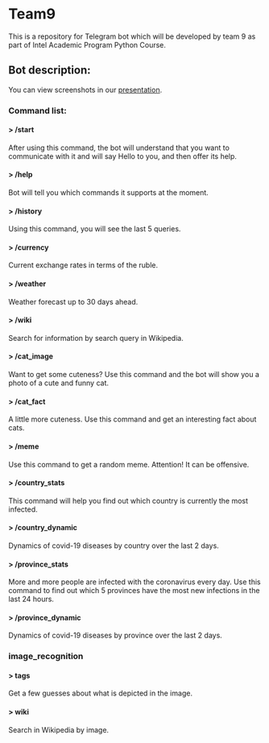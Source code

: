 # Team9 

This is a repository for Telegram bot which will be developed by team 9 as part of Intel Academic Program Python Course.

## Bot description:
You can view screenshots in our [presentation](T9_Telegram_bot.pdf).

### Сommand list:

#### > /start
After using this command, the bot will understand that you want to communicate with it and will say Hello to you, and then offer its help.

#### > /help
Bot will tell you which commands it supports at the moment.

#### > /history
Using this command, you will see the last 5 queries.

#### > /currency
Сurrent exchange rates in terms of the ruble.

#### > /weather
Weather forecast up to 30 days ahead.

#### > /wiki
Search for information by search query in Wikipedia.

#### > /cat_image
Want to get some cuteness? Use this command and the bot will show you a photo of a cute and funny cat.

#### > /cat_fact
A little more cuteness. Use this command and get an interesting fact about cats.

#### > /meme
Use this command to get a random meme. Attention! It can be offensive.

#### > /country_stats
This command will help you find out which country is currently the most infected.

#### > /country_dynamic
Dynamics of covid-19 diseases by country over the last 2 days.

#### > /province_stats
More and more people are infected with the coronavirus every day. Use this command to find out which 5 provinces have the most new infections in the last 24 hours.

#### > /province_dynamic
Dynamics of covid-19 diseases by province over the last 2 days.

### image_recognition
#### > tags
Get a few guesses about what is depicted in the image.

#### > wiki
Search in Wikipedia by image.






